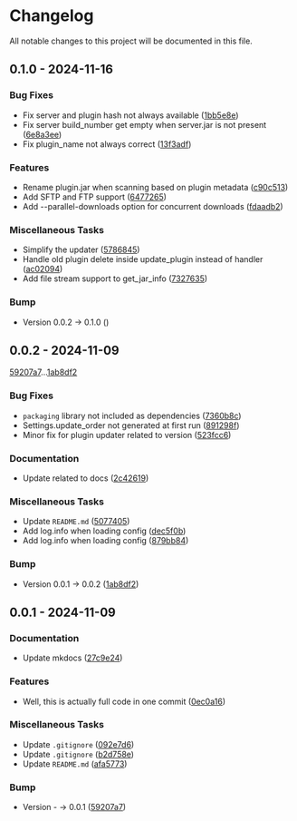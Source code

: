 # Changelog

All notable changes to this project will be documented in this file.

## 0.1.0 - 2024-11-16

### Bug Fixes

- Fix server and plugin hash not always available ([1bb5e8e](1bb5e8e1c987953feac4e18258e267a642d1463d))
- Fix server build_number get empty when server.jar is not present ([6e8a3ee](6e8a3eebec60d9a96108fe06d50951e20562cf2b))
- Fix plugin_name not always correct ([13f3adf](13f3adf1c7e386265e785b7176badf777ef606b6))

### Features

- Rename plugin.jar when scanning based on plugin metadata ([c90c513](c90c513c0cc8fc386693422eec214879d19a0c56))
- Add SFTP and FTP support ([6477265](6477265f047aa068a44e7dae516ef0a906d58c7f))
- Add --parallel-downloads option for concurrent downloads ([fdaadb2](fdaadb20e4104f6e4b89801e4a649f8fbb8df466))

### Miscellaneous Tasks

- Simplify the updater ([5786845](5786845785e36eeaa3a48d55b1651510c9d28297))
- Handle old plugin delete inside update_plugin instead of handler ([ac02094](ac020941995c3485adfc5c16d1562798c6db9d2c))
- Add file stream support to get_jar_info ([7327635](7327635a49b7667fe987a831bee71879e270c1bd))

### Bump

- Version 0.0.2 -> 0.1.0 ([]())

## 0.0.2 - 2024-11-09

[59207a7](59207a70a58a8d7bec6f28e7b53000ecf857ed7f)...[1ab8df2](1ab8df213797651bc9badc6f4f75fd366f936a2a)

### Bug Fixes

- `packaging` library not included as dependencies ([7360b8c](7360b8c57df5ca02640c8a561a181a9fc8844db8))
- Settings.update_order not generated at first run ([891298f](891298f9840befc19311da08382802052cf98fdb))
- Minor fix for plugin updater related to version ([523fcc6](523fcc6111ce60c1eb66b480f4b11db68db91675))

### Documentation

- Update related to docs ([2c42619](2c426192f1144456891e4797e7613e96c2147188))

### Miscellaneous Tasks

- Update `README.md` ([5077405](50774058e542fc08a186db85d7bdc774925877b8))
- Add log.info when loading config ([dec5f0b](dec5f0bec7cc404d7d81477eb1859ccc713e1d28))
- Add log.info when loading config ([879bb84](879bb845000f00b98d5e76b23392acc9391faa4e))

### Bump

- Version 0.0.1 -> 0.0.2 ([1ab8df2](1ab8df213797651bc9badc6f4f75fd366f936a2a))

## 0.0.1 - 2024-11-09

### Documentation

- Update mkdocs ([27c9e24](27c9e24ad0bd7dd43cac3db30288b409133d7058))

### Features

- Well, this is actually full code in one commit ([0ec0a16](0ec0a16c44fd4a6c181adf6a012658ca16766f92))

### Miscellaneous Tasks

- Update `.gitignore` ([092e7d6](092e7d62974895c75aa293857adf48e74308972c))
- Update `.gitignore` ([b2d758e](b2d758e3f9419bcdce8260f89fc4e45e49d993c0))
- Update `README.md` ([afa5773](afa577371600f8c9771130f01a2bc2c4758ed2ce))

### Bump

- Version - -> 0.0.1 ([59207a7](59207a70a58a8d7bec6f28e7b53000ecf857ed7f))

<!-- generated by git-cliff -->
